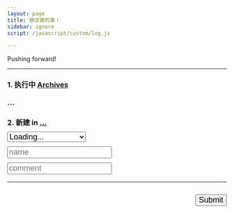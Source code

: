 ```yaml
---
layout: page
title: 做该做的事！
sidebar: ignore
script: /javascript/custom/log.js

---
```


Pushing forward!

---

<form id="form" method="GET" action="#">

<h3><strong>1. 执行中</strong> <a href="https://docs.google.com/spreadsheets/d/1Ls3l7bvsyFznq73eSwJL7tkeAbV0PalBBnX0gQFn5DU/pubhtml?gid=0&single=true" target="_blank">Archives</a></h3>
<div id="log" style="font-size:20px;">...</div>

<h3><strong>2. 新建</strong> in
<a href="https://docs.google.com/a/yuz.me/spreadsheets/d/1Ls3l7bvsyFznq73eSwJL7tkeAbV0PalBBnX0gQFn5DU/edit#gid=2010321559" id="place">...</a>
<br>
<select name="create" id="recent" style="font-size:18px;margin-top:10px;width:180px;">
<option selected value="">Loading...</option>
</select>
<br>
<input type="text" name="create" style="font-size:18px;margin-top:10px;" placeholder="name">
<br>
<input type="text" name="comment" style="font-size:18px;margin-top:10px;" placeholder="comment">
</h3>

<hr>

<p id="send" style="float:right;">
<input type="submit" value="Submit" id="submit" style="font-size:18px;">
</p>

</form>
